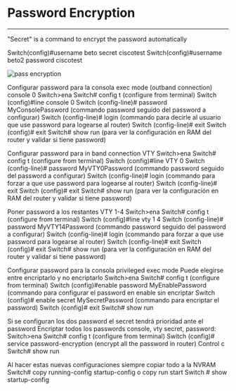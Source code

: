 # Password Encryption
***
"Secret" is a command to encrypt the password automatically

Switch(config)#username beto secret ciscotest
Switch(config)#username beto2 password ciscotest


![pass encryption](https://github.com/btock/Cisco-network-tips/assets/14008255/35749b28-be13-4887-b6f5-4fa674c1695b)




Configurar password para la consola exec mode (outband connection) console 0
Switch>ena
Switch# config t (configure from terminal)
Switch (config)#line console 0
Switch (config-line)# password MyConsolePassword (commando password seguido del password a configurar)
Switch (config-line)# login (commando para decirle al usuario que use password para logearse al router)
Switch (config-line)# exit
Switch (config)# exit
Switch# show run (para ver la configuración en RAM del router y validar si tiene password)
 
Configurar password para in band connection VTY 
Switch>ena
Switch# config t (configure from terminal)
Switch (config)#line VTY 0
Switch (config-line)# password MyVTY0Password (commando password seguido del password a configurar)
Switch (config-line)# login (commando para forzar a que use password para logearse al router)
Switch (config-line)# exit
Switch (config)# exit
Switch# show run (para ver la configuración en RAM del router y validar si tiene password)

 

Poner password a los restantes VTY 1-4
Switch>ena
Switch# config t (configure from terminal)
Switch (config)#line vty 1 4
Switch (config-line)# password MyVTY14Password (commando password seguido del password a configurar)
Switch (config-line)# login (commando para forzar a que use password para logearse al router)
Switch (config-line)# exit
Switch (config)# exit
Switch# show run (para ver la configuración en RAM del router y validar si tiene password)
 
 
Configurar password para la consola privileged exec mode 
Puede elegirse entre encriptarlo y no encriptarlo
Switch>ena
Switch# config t (configure from terminal)
Switch (config)#enable password MyEnablePassword (commando para configurar el password en enable sin encriptar
Switch (config)# enable secret MySecretPassword (commando para encriptar el password)
Switch (config)# exit
Switch# show run
 
Si se configuran los dos password el secret tendrá prioridad ante el password
Encriptar todos los passwords console, vty secret, password:
Switch>ena
Switch# config t (configure from terminal)
Switch (config)# service password-encryption (encrypt all the password in router)
Control c
Switch# show run
 
 
Al hacer estas nuevas configuraciones siempre copiar todo a la NVRAM
Switch# copy running-config startup-config o copy run start
Switch # show startup-config


